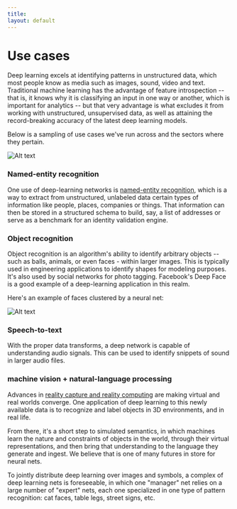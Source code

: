 ```yaml
---
title: 
layout: default
---
```


# Use cases

Deep learning excels at identifying patterns in unstructured data, which most people know as media such as images, sound, video and text. Traditional machine learning has the advantage of feature introspection -- that is, it knows why it is classifying an input in one way or another, which is important for analytics -- but that very advantage is what excludes it from working with unstructured, unsupervised data, as well as attaining the record-breaking accuracy of the latest deep learning models. 

Below is a sampling of use cases we've run across and the sectors where they pertain. 

![Alt text](../img/use_case_industries.png)

### Named-entity recognition

One use of deep-learning networks is [named-entity recognition](https://en.wikipedia.org/wiki/Named-entity_recognition), which is a way to extract from unstructured, unlabeled data certain types of information like people, places, companies or things. That information can then be stored in a structured schema to build, say, a list of addresses or serve as a benchmark for an identity validation engine. 

### Object recognition

Object recognition is an algorithm's ability to identify arbitrary objects -- such as balls, animals, or even faces - within larger images. This is typically used in engineering applications to identify shapes for modeling purposes. It's also used by social networks for photo tagging. Facebook's Deep Face is a good example of a deep-learning application in this realm. 

Here's an example of faces clustered by a neural net:

![Alt text](../img/faces_tsne.jpg)

### Speech-to-text

With the proper data transforms, a deep network is capable of understanding audio signals. This can be used to identify snippets of sound in larger audio files.

### machine vision + natural-language processing

Advances in [reality capture and reality computing](http://pando.com/2014/02/16/convergence-what-happens-when-virtual-realities-take-over/) are making virtual and real worlds converge. One application of deep learning to this newly available data is to recognize and label objects in 3D environments, and in real life. 

From there, it's a short step to simulated semantics, in which machines learn the nature and constraints of objects in the world, through their virtual representations, and then bring that understanding to the language they generate and ingest. We believe that is one of many futures in store for neural nets. 

To jointly distribute deep learning over images and symbols, a complex of deep learning nets is foreseeable, in which one "manager" net relies on a large number of "expert" nets, each one specialized in one type of pattern recognition: cat faces, table legs, street signs, etc.
